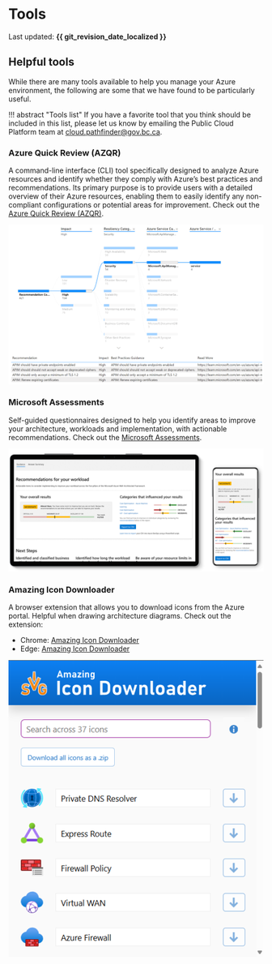 # Tools

Last updated: **{{ git_revision_date_localized }}**

## Helpful tools

While there are many tools available to help you manage your Azure environment, the following are some that we have found to be particularly useful.

!!! abstract "Tools list"
    If you have a favorite tool that you think should be included in this list, please let us know by emailing the Public Cloud Platform team at [cloud.pathfinder@gov.bc.ca](mailto:cloud.pathfinder@gov.bc.ca?subject=Azure%20Tools%20Suggestion).

### Azure Quick Review (AZQR)

A command-line interface (CLI) tool specifically designed to analyze Azure resources and identify whether they comply with Azure’s best practices and recommendations. Its primary purpose is to provide users with a detailed overview of their Azure resources, enabling them to easily identify any non-compliant configurations or potential areas for improvement. Check out the [Azure Quick Review (AZQR)](https://azure.github.io/azqr/).

![Azure Quick Review - PowerBI - Recommendations View](../images/azqr-powerbi-recommendations-view.png "Azure Quick Review - PowerBI - Recommendations View")

### Microsoft Assessments

Self-guided questionnaires designed to help you identify areas to improve your architecture, workloads and implementation, with actionable recommendations. Check out the [Microsoft Assessments](https://learn.microsoft.com/en-us/assessments/browse/?page=1&pagesize=30).

![Microsoft Assessments](../images/microsoft-assessments.png "Microsoft Assessments")

### Amazing Icon Downloader

A browser extension that allows you to download icons from the Azure portal. Helpful when drawing architecture diagrams. Check out the extension:

- Chrome: [Amazing Icon Downloader](https://chrome.google.com/webstore/detail/amazing-icon-downloader/kllljifcjfleikiipbkdcgllbllahaob)
- Edge: [Amazing Icon Downloader](https://microsoftedge.microsoft.com/addons/detail/amazing-icon-downloader/goanjjfecbakkdmbchgoooajnbiafong)

![Amazing Icon Downloader](../images/amazing-icon-downloader.png "Amazing Icon Downloader")
